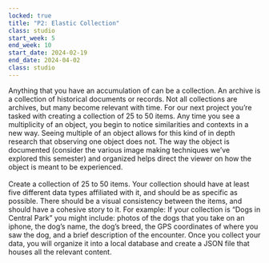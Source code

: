 ```yaml
---
locked: true
title: "P2: Elastic Collection"
class: studio
start_week: 5
end_week: 10
start_date: 2024-02-19
end_date: 2024-04-02
class: studio
---
```


Anything that you have an accumulation of can be a collection. An archive is a collection of historical documents or records. Not all collections are archives, but many become relevant with time. For our next project you’re tasked with creating a collection of 25 to 50 items. Any time you see a multiplicity of an object, you begin to notice similarities and contexts in a new way. Seeing multiple of an object allows for this kind of in depth research that observing one object does not. The way the object is documented (consider the various image making techniques we’ve explored this semester) and organized helps direct the viewer on how the object is meant to be experienced.
<br><br>
Create a collection of 25 to 50 items. Your collection should have at least five different data types affiliated with it, and should be as specific as possible. There should be a visual consistency between the items, and should have a cohesive story to it. For example: If your collection is “Dogs in Central Park” you might include: photos of the dogs that you take on an iphone, the dog’s name, the dog’s breed, the GPS coordinates of where you saw the dog, and a brief description of the encounter. Once you collect your data, you will organize it into a local database and create a JSON file that houses all the relevant content. 
